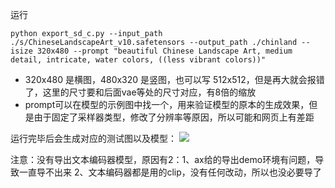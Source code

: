 运行
```
python export_sd_c.py --input_path ./s/ChineseLandscapeArt_v10.safetensors --output_path ./chinland --isize 320x480 --prompt "beautiful Chinese Landscape Art, medium detail, intricate, water colors, ((less vibrant colors))"
```

- 320x480 是横图，480x320 是竖图，也可以写 512x512，但是再大就会报错了，这里的尺寸要和后面vae等处的尺寸对应，有8倍的缩放
- prompt可以在模型的示例图中找一个，用来验证模型的原本的生成效果，但是由于固定了采样器类型，修改了分辨率等原因，所以可能和网页上有差距

运行完毕后会生成对应的测试图以及模型：
![](lora_test.jpg)


注意：没有导出文本编码器模型，原因有2：1、ax给的导出demo环境有问题，导致一直导不出来 2、文本编码器都是用的clip，没有任何改动，所以也没必要导了